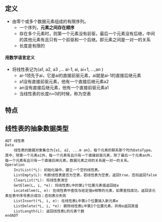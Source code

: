 ## 定义
- 由零个或多个数据元素组成的有限序列。
	- 一个序列，**元素之间存在顺序**
	- 存在多个元素时，则第一个元素没有前驱，最后一个元素没有后继，中间的其他元素有且只有一个前驱和一个后继。即元素之间是一对一的关系
	- 长度是有限的

#### 用数学语言定义
- 将线性表记为(a1, a2, a3 ,... ai-1, ai, ai+1, ...,an )
	- ai-1领先于ai，它是ai的直接前驱元素，ai就是ai-1的直接后继元素
	- a1没有直接前驱元素，他有一个直接后继元素a2
	- an没有直接后继元素，他有一个直接前驱元素a1
 	- 当线性表的长度n=0的时候，称为空表

## 特点


## 线性表的抽象数据类型

```
ADT 线性表
Data
	线性表的数据对象集合为{a1, a2, ...m an}，每个元素的联系那个均为DataType。其中，除第一个元素a1外，每一个元素有且只有一个直接前驱元素，除了最后一个元素an外，每一个元素有且只有一个直接后继元素。数据元素之间的关系是一对一的关系。
Operation
	InitList(*L): 初始化操作，建立一个空的线性表。
	ListEmpty(L): 判断线性表是否为空表，若线性表为空表，返回true，否则返回false
	ClearList(*L): 将线性表清空
	GetElem(L, i, *e): 将线性表L中的第i个位置元素值返回给e
	LocateElem(L, e): 在线性表中查找与给定值e相等的元素，如果查找成功，返回该元素在表中序号表示成功；否则表示失败
	ListInsert(*L, i, e): 在线性表L中第i个位置插入新元素e
	ListDelete(*L, i, *e): 删除线性表L中第I个位置元素，并用e返回其值
	ListLength(L): 返回线性表L的元素个数
endADT
```
